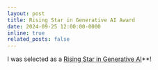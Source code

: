 ```yaml
---
layout: post
title: Rising Star in Generative AI Award
date: 2024-09-25 12:00:00-0000
inline: true
related_posts: false
---
```


I was selected as a <a href="https://genai-workshop.cs.umass.edu/" target="_blank">Rising Star in Generative AI</a>**!